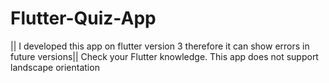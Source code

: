 # Flutter-Quiz-App
|| I developed this app on flutter version 3 therefore it can show errors in future versions||
Check your Flutter knowledge. 
This app does not support landscape orientation 
